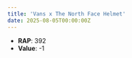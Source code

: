 ```yaml
---
title: 'Vans x The North Face Helmet'
date: 2025-08-05T00:00:00Z
---
```

- **RAP**: 392
- **Value**: -1
